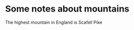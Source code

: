 Some notes about mountains
==========================

The highest mountain in England is Scafell Pike
